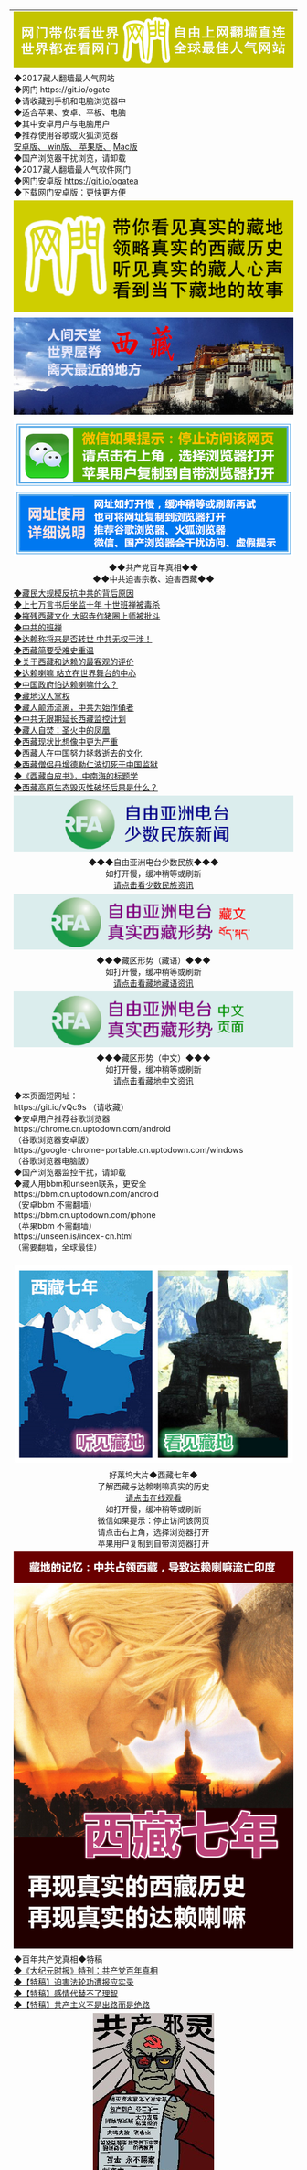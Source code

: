 <table>
  <tr>
    <td align=center><img src="https://raw.githubusercontent.com/wnel2017/ku/master/ogate6.jpg" /></td>
  </tr>
  <tr>
<td align=left>◆2017藏人翻墙最人气网站<br/>
◆网门 https://git.io/ogate<br/>
◆请收藏到手机和电脑浏览器中<br/>
◆适合苹果、安卓、平板、电脑<br/>
◆其中安卓用户与电脑用户<br/>
◆推荐使用谷歌或火狐浏览器<br/>
<a href="https://chrome.cn.uptodown.com/android">安卓版、 </a>
<a href="https://google-chrome.cn.uptodown.com/windows">win版、 </a>
<a href="https://chrome.cn.uptodown.com/iphone">苹果版、</a>
<a href="https://google-chrome.cn.uptodown.com/mac">Mac版</a><br/>
◆国产浏览器干扰浏览，请卸载<br/>
◆2017藏人翻墙最人气软件网门<br/>
◆网门安卓版 <a href="https://raw.githubusercontent.com/ogate/up/master/ogate.apk?og">https://git.io/ogatea</a><br/>
◆下载网门安卓版：更快更方便<br/>
  </tr>
  <tr>
<td align=center><img src="https://raw.githubusercontent.com/wnel2017/ku/master/西藏.jpg" /></td>
  </tr>
  <tr>
<td align=center><img src="https://raw.githubusercontent.com/wnel2017/ku/master/西藏布达拉宫.jpg" /></td>
  </tr>
  <tr>
<td align=center><img src="https://raw.githubusercontent.com/wnel2017/ku/master/%E5%BE%AE%E4%BF%A1%E8%AF%B4%E6%98%8E4.jpg"/></td>
  </tr>
  <tr>
<td align=center>
◆◆共产党百年真相◆◆<br/>
◆◆中共迫害宗教、迫害西藏◆◆<br/>
   </tr>
  <tr>
   <td align=left>
<a href="https://s3.eu-central-1.amazonaws.com/ogatef/oGate.htm?http%3A%2F%2F140%2Fgb%2F17%2F3%2F3%2Fn8870896.htm&from=wnel-tibet">◆藏民大规模反抗中共的背后原因</a><br/>
<a href="https://s3.eu-central-1.amazonaws.com/ogatef/oGate.htm?http%3A%2F%2F140%2Fgb%2F17%2F2%2F26%2Fn8850163.htm&from=wnel-tibet">◆上七万言书后坐监十年 十世班禅被毒杀
</a><br/>
<a href="https://s3.eu-central-1.amazonaws.com/ogatef/oGate.htm?http%3A%2F%2F140%2Fgb%2F17%2F2%2F27%2Fn8855307.htm&from=wnel-tibet">◆摧残西藏文化 大昭寺作猪圈上师被批斗</a><br/>
<a href="https://s3.eu-central-1.amazonaws.com/ogatef/oGate.htm?http%3A%2F%2F140%2Fgb%2F9%2F4%2F4%2Fn2485125.htm&from=wnel-tibet">◆中共的班禅</a><br/>
<a href="https://s3.eu-central-1.amazonaws.com/ogatef/oGate.htm?http%3A%2F%2F140%2Fgb%2F11%2F9%2F27%2Fn3384356.htm&from=wnel-tibet">◆达赖称将来是否转世 中共无权干涉！</a><br/>
<a href="https://s3.eu-central-1.amazonaws.com/ogatef/oGate.htm?http%3A%2F%2F140%2Fgb%2F9%2F3%2F11%2Fn2458116.htm&from=wnel-tibet">◆西藏简要受难史重温</a><br/>
<a href="https://s3.eu-central-1.amazonaws.com/ogatef/oGate.htm?http%3A%2F%2F140%2Fgb%2F17%2F4%2F5%2Fn9004927.htm&from=wnel-tibet">◆关于西藏和达赖的最客观的评价</a><br/>
<a href="https://s3.eu-central-1.amazonaws.com/ogatef/oGate.htm?http%3A%2F%2F140%2Fgb%2F16%2F9%2F14%2Fn8300895.htm&from=wnel-tibet">◆达赖喇嘛 站立在世界舞台的中心</a><br/>
<a href="https://s3.eu-central-1.amazonaws.com/ogatef/oGate.htm?http%3A%2F%2F140%2Fgb%2F16%2F6%2F21%2Fn8018837.htm&from=wnel-tibet">◆中国政府怕达赖喇嘛什么？</a><br/>
<a href="https://s3.eu-central-1.amazonaws.com/ogatef/oGate.htm?http%3A%2F%2F140%2Fgb%2F16%2F4%2F24%2Fn7685896.htm&from=wnel-tibet
">◆藏地汉人掌权</a><br/>
<a href="https://s3.eu-central-1.amazonaws.com/ogatef/oGate.htm?http%3A%2F%2F140%2Fgb%2F16%2F4%2F24%2Fn7683448.htm&from=wnel-tibet
">◆藏人颠沛流离，中共为始作俑者</a><br/>
<a href="https://s3.eu-central-1.amazonaws.com/ogatef/oGate.htm?http%3A%2F%2F140%2Fgb%2F16%2F1%2F20%2Fn4621246.htm&from=wnel-tibet
">◆中共无限期延长西藏监控计划</a><br/>
<a href="https://s3.eu-central-1.amazonaws.com/ogatef/oGate.htm?http%3A%2F%2F140%2Fgb%2F15%2F2%2F4%2Fn4358335.htm&from=wnel-tibet
">◆藏人自焚：圣火中的凤凰</a><br/>
<a href="https://s3.eu-central-1.amazonaws.com/ogatef/oGate.htm?http%3A%2F%2F140%2Fgb%2F15%2F2%2F5%2Fn4360082.htm&from=wnel-tibet
">◆西藏现状比想像中更为严重</a><br/>
<a href="https://s3.eu-central-1.amazonaws.com/ogatef/oGate.htm?http%3A%2F%2F140%2Fgb%2F15%2F11%2F30%2Fn4584584.htm&from=wnel-tibet
">◆西藏人在中国努力拯救逝去的文化</a><br/>
<a href="https://s3.eu-central-1.amazonaws.com/ogatef/oGate.htm?http%3A%2F%2F140%2Fgb%2F15%2F7%2F14%2Fn4480456.htm&from=wnel-tibet
">◆西藏僧侣丹增德勒仁波切死于中国监狱</a><br/>
<a href="https://s3.eu-central-1.amazonaws.com/ogatef/oGate.htm?http%3A%2F%2F140%2Fgb%2F15%2F5%2F20%2Fn4438579.htm&from=wnel-tibet
">◆《西藏白皮书》，中南海的标题学</a><br/>
<a href="https://s3.eu-central-1.amazonaws.com/ogatef/oGate.htm?http%3A%2F%2F140%2Fgb%2F14%2F8%2F30%2Fn4236773.htm&from=wnel-tibet
">◆西藏高原生态毁灭性破坏后果是什么？</a><br/>
   </tr>
  <tr>
<td align=center><img src="https://raw.githubusercontent.com/wnel2017/ku/master/%E8%87%AA%E7%94%B1%E4%BA%9A%E6%B4%B2.jpg" /></td>
   </tr>
  <tr>
<td align=center>◆◆◆自由亚洲电台少数民族◆◆◆<br/>
如打开慢，缓冲稍等或刷新<br/>
<a href="https://s3.eu-central-1.amazonaws.com/ogatef/oGate.htm?ogPipe.aspx?name=http%3A%2F%2F810%2Fmandarin%2Fyataibaodao%2Fshaoshuminzu&from=wnel">请点击看少数民族资讯</a></td>
   </tr>
  <tr>
<td align=center><img src="https://raw.githubusercontent.com/wnel2017/ku/master/%E8%87%AA%E7%94%B1%E4%BA%9A%E6%B4%B2_%E8%97%8F%E6%96%87.jpg" /></td>
   </tr>
  <tr>
<td align=center>◆◆◆藏区形势（藏语）◆◆◆<br/>
如打开慢，缓冲稍等或刷新<br/>
<a href="https://s3.eu-central-1.amazonaws.com/ogatef/oGate.htm?ogPipe.aspx?name=http%3A%2F%2F810%2Ftibetan
&from=wnel">请点击看藏地藏语资讯</a></td>

   </tr>
  <tr>
<td align=center><img src="https://raw.githubusercontent.com/wnel2017/ku/master/%E8%87%AA%E7%94%B1%E4%BA%9A%E6%B4%B2_%E4%B8%AD%E6%96%87.jpg" /></td>
   </tr>
  <tr>
<td align=center>◆◆◆藏区形势（中文）◆◆◆<br/>
如打开慢，缓冲稍等或刷新<br/>
<a href="https://s3.eu-central-1.amazonaws.com/ogatef/oGate.htm?ogPipe.aspx?name=http%3A%2F%2F810%2Fmandarin%2Fjiaodianzhuizong%2Fxizang&from=wnel">请点击看藏地中文资讯</a></td>
</tr>
  <tr>
<td align=left>
◆本页面短网址：<br/>
https://git.io/vQc9s （请收藏）<br/>
◆安卓用户推荐谷歌浏览器<br/>
https://chrome.cn.uptodown.com/android <br/>
（谷歌浏览器安卓版） <br/>
https://google-chrome-portable.cn.uptodown.com/windows <br/>
（谷歌浏览器电脑版）<br/>
◆国产浏览器监控干扰，请卸载<br/>
◆藏人用bbm和unseen联系，更安全<br/>
https://bbm.cn.uptodown.com/android <br/>
（安卓bbm 不需翻墙）<br/>
https://bbm.cn.uptodown.com/iphone <br/>
（苹果bbm 不需翻墙）<br/>
https://unseen.is/index-cn.html <br/>
（需要翻墙，全球最佳）<br/>
  </tr>
  <tr>    
<td align=center><img src="https://raw.githubusercontent.com/wnel2017/ku/master/西藏7年1.jpg" /></td><br/>
  </tr>
  <tr>
<td align=center>好莱坞大片◆西藏七年◆<br/>
了解西藏与达赖喇嘛真实的历史<br/>
<a href="https://s3.eu-central-1.amazonaws.com/ogatef/oGate.htm?c816510&from=wnel-tibet">请点击在线观看</a><br/>
如打开慢，缓冲稍等或刷新<br/>
微信如果提示：停止访问该网页<br/>
请点击右上角，选择浏览器打开<br/>
苹果用户复制到自带浏览器打开<br/>
  </tr>
  <tr>
<td align=center><img src="https://raw.githubusercontent.com/wnel2017/ku/master/西藏7年.jpg" /></td><br/>
  </tr>
  <tr>
<td align=left>◆百年共产党真相◆特稿<br/>
<a href="https://s3.eu-central-1.amazonaws.com/ogatef/oGate.htm?http%3A%2F%2F140%2Fgb%2F17%2F3%2F6%2Fn8879818.htm&from=wnel">◆《大纪元时报》特刊：共产党百年真相</a><br/>
<a href="https://s3.eu-central-1.amazonaws.com/ogatef/oGate.htm?http%3A%2F%2F140%2Fgb%2F17%2F4%2F20%2Fn9055656.htm&from=wnel">◆【特稿】迫害法轮功遭报应实录</a><br/>
<a href="https://s3.eu-central-1.amazonaws.com/ogatef/oGate.htm?http%3A%2F%2F140%2Fgb%2F15%2F11%2F2%2Fn4564327.htm&from=wnel">◆【特稿】感情代替不了理智</a><br/>
<a href="https://s3.eu-central-1.amazonaws.com/ogatef/oGate.htm?http%3A%2F%2F140%2Fgb%2F17%2F2%2F9%2Fn8792816.htm&from=wnel">◆【特稿】共产主义不是出路而是绝路</a><br/>
  </tr>
  <tr>
<td align=center><img src="https://raw.githubusercontent.com/wnel2017/ku/master/共产邪灵.jpg" /></td><br/>
  </tr>
  <tr>
      <td align=left>
◆全球热点专辑：震撼世人，引发巨变<br/>
<a href="https://s3.eu-central-1.amazonaws.com/ogatef/oGate.htm?4EC%2FJP.mp4&from=wnel">◆◆九评共产党：全球热传18年（必看）</a><br/>
◆◆<a href="https://s3.eu-central-1.amazonaws.com/ogatef/oGate.htm?4EC%2FMTDWH.mp4&from=wnel">漫谈党文化</a><br/>
◆◆<a href="https://s3.eu-central-1.amazonaws.com/ogatef/oGate.htm?1D%2FJTDWH&from=wnel">解体党文化</a><br/>
◆◆<a href="https://s3.eu-central-1.amazonaws.com/ogatef/oGate.htm?4EC%2FBNGCD&from=wnel">百年共产党</a><br/>
◆◆<a href="https://s3.eu-central-1.amazonaws.com/ogatef/oGate.htm?c816602&from=wnel">马克思的成魔之路</a><br/>
如打开慢，缓冲稍等或刷新<br/>
微信如果提示：停止访问该网页<br/>
请点击右上角，选择浏览器打开<br/>
苹果用户复制到自带浏览器打开<br/>
  </tr>
  <tr>
    <td align=center><img src="https://raw.githubusercontent.com/wnel2017/ku/master/害国.jpg" /></td>
  </tr>
  <tr>
<td align=left>
◆◆2017年全球热点文章<br/>
<a href="https://s3.eu-central-1.amazonaws.com/ogatef/oGate.htm?c807209&from=wnel">◆◆中共害国，铁证如山</a><br/>
<a href="https://s3.eu-central-1.amazonaws.com/ogatef/oGate.htm?c813172&from=wnel">◆◆中共卖国，证据确凿</a><br/>
<a href="https://s3.eu-central-1.amazonaws.com/ogatef/oGate.htm?c813247&from=wnel">◆◆对中共无神论说“不”！</a><br/>
<a href="https://s3.eu-central-1.amazonaws.com/ogatef/oGate.htm?http%3A%2F%2F140%2Fgb%2F13%2F7%2F2%2Fn3906831.htm&from=wnel">◆◆中共成立以来杀人记录！</a><br/>
<a href="https://s3.eu-central-1.amazonaws.com/ogatef/oGate.htm?http%3A%2F%2F140%2Fgb%2F17%2F2%2F17%2Fn8822194.htm&from=wnel">◆◆中国共产党的杀人历史！</a><br/>
<a href="https://s3.eu-central-1.amazonaws.com/ogatef/oGate.htm?http%3A%2F%2F140%2Fgb%2F17%2F1%2F3%2Fn8663018.htm&from=wnel">◆◆中共变异了西方世界的思维和行为</a><br/>
<a href="https://s3.eu-central-1.amazonaws.com/ogatef/oGate.htm?http%3A%2F%2F140%2Fgb%2F17%2F4%2F9%2Fn9018949.htm&from=wnel">◆◆共产主义的淫乱基因——性解放</a><br/>
<a href="https://s3.eu-central-1.amazonaws.com/ogatef/oGate.htm?c813246&from=wnel">◆◆共产主义是世界上最大恐怖主义</a><br/>
<a href="https://s3.eu-central-1.amazonaws.com/ogatef/oGate.htm?c812504&from=wnel">◆◆共产主义是世界上最大邪教</a><br/>
<a href="https://s3.eu-central-1.amazonaws.com/ogatef/oGate.htm?c813248&from=wnel
">◆◆马列主义是毒药</a><br/>
  </tr>
  <tr>
   <td align=center><img src="https://raw.githubusercontent.com/wnel2017/ku/master/3t.jpg"/></td><br/>
  </tr>
  <tr>
   <td align=center>
全球近3亿人的幸运选择，珍贵机缘<br/>
为你而来，这一次您千万别再错过～<br/>
<a href="https://s3.eu-central-1.amazonaws.com/ogatef/oGate.htm?ogST.aspx?from=wnel-3T">❤❤请点击在线快速办理❤❤</a><br/>
微信如果提示：停止访问该网页<br/>
请点击右上角，选择浏览器打开<br/>
苹果用户复制到自带浏览器打开<br/>
如打开慢，缓冲稍等或刷新<br/>
  </tr>
  <tr>
<td align=center><img src="https://raw.githubusercontent.com/wnel2017/ku/master/3%E9%80%80%E9%80%83%E5%A4%A7%E7%81%BE.jpg"/>       </tr>
  <tr>
   <td align=center>
<a href="https://s3.eu-central-1.amazonaws.com/ogatef/oGate.htm?4EC%2FST&from=st?from=wnel">◆◆“三退”到底是件什么事？◆◆</a><br/>
微信如果提示：停止访问该网页<br/>
请点击右上角，选择浏览器打开<br/>
苹果用户复制到自带浏览器打开<br/>
如打开慢，缓冲稍等或刷新<br/>
  </tr>
  <tr>
    <td align=center><img src="https://raw.githubusercontent.com/wnel2017/ku/master/谎言.jpg" /></td><br/>
  </tr>
  <tr>
    <td align=center><img src="https://raw.githubusercontent.com/wnel2017/ku/master/恶魔.jpg" /></td><br/>
  </tr>
  <tr>
    <td align=center><img src="https://raw.githubusercontent.com/wnel2017/ku/master/谎言和暴力.jpg" /></td><br/>
  </tr>
  <tr>
    <td align=center><img src="https://raw.githubusercontent.com/wnel2017/ku/master/媒体谎言.jpg" /></td><br/>
  </tr>
  <tr>
    <td align=center><img src="https://raw.githubusercontent.com/wnel2017/ku/master/邪j.jpg" /></td><br/>
  </tr>
  <tr>
<tr><td align=center>▼▼▼更多精彩，请看下面▼▼▼<br/>
  </tr>
  <tr>
    <td align=center><img src="https://raw.githubusercontent.com/wnel2017/ku/master/ogate6.jpg" /></td>
  </tr>
  <tr>
<td align=center>◆免费  ◆安全  ◆快速  ◆绿色  ◆高速视频<br/>
推荐谷歌/火狐浏览器，国产浏览器易干扰<br/>
<a href="https://chrome.cn.uptodown.com/android">谷歌安卓版、 </a>
<a href="https://google-chrome.cn.uptodown.com/windows">win版、 </a>
<a href="https://chrome.cn.uptodown.com/iphone">苹果版、</a>
<a href="https://google-chrome.cn.uptodown.com/mac">Mac版</a><br/>
       </td>
  </tr>
  <tr>
<td align=center>网门网址 https://git.io/ogate 请收藏浏览器<br/>
  </tr>
  <tr>
    <td align=center>
如打开慢，缓冲稍等或刷新<br/>
  </tr>
  <tr>
  <td align=center>请尝试不同入口，进入动态网址<br/>
      <a target="_blank" href="https://cdn.rawgit.com/ogate/up/master/oGates.htm?from=wnel">入口</a>
      <a target="_blank" href="https://s3.eu-west-2.amazonaws.com/ogatel/oGate.htm?from=wnel">入口</a>
      <a target="_blank" href="https://s3.eu-central-1.amazonaws.com/ogatef/oGate.htm?from=wnel">入口</a><br/>
      <a target="_blank" href="https://s3-ap-southeast-2.amazonaws.com/ogatey/oGate.htm?from=wnel">入口</a>
      <a target="_blank" href="https://s3.ap-northeast-2.amazonaws.com/ogates/oGate.htm?from=wnel">入口</a>
      <a target="_blank" href="https://s3.ap-south-1.amazonaws.com/ogatem/oGate.htm?from=wnel">入口</a><br/>
微信如果提示：停止访问该网页<br/>
请点击右上角，选择浏览器打开<br/>
苹果用户复制到自带浏览器打开<br/>
  </tr>
  <tr>
      <td align=center>
2017年网民翻墙最人气软件<br/>
安卓版 <a href="https://raw.githubusercontent.com/ogate/up/master/ogate.apk?og">https://git.io/ogatea</a><br/>
下载网门安卓版更快更方便<br/>
  </tr>
  <tr>
    <td align=center><img src="https://cloud.githubusercontent.com/assets/11880933/15631437/70d0a74e-259d-11e6-946f-6237b4b657bd.jpg"/></td>
  </tr>
  <tr>
      <td align=center><img src="https://raw.githubusercontent.com/wnel2017/ku/master/%E4%BD%BF%E7%94%A8%E6%8C%87%E5%8D%971.jpg"/></td>
  </tr>
  <tr>
      <td align=center><img src="https://raw.githubusercontent.com/wnel2017/ku/master/%E5%BE%AE%E4%BF%A1%E8%AF%B4%E6%98%8E4.jpg"/></td>
  </tr>
  <tr>
      <td align=center><img src="https://raw.githubusercontent.com/wnel2017/ku/master/%E5%BE%AE%E4%BF%A1%E8%AF%B4%E6%98%8E.jpg"/></td>  </tr>
  <tr>
    <td align=center><img src="https://raw.githubusercontent.com/wnel2017/ku/master/%E5%BE%AE%E4%BF%A1%E6%8C%87%E5%8D%97%E6%A1%86.jpg"/></td>  
    </tr>
  <tr>
</table>    
